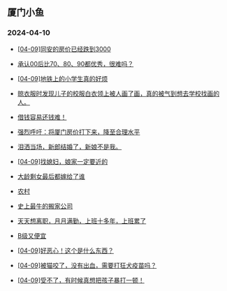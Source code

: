 ## 厦门小鱼 
### 2024-04-10

+ [[04-09]同安的房价已经跌到3000](http://bbs.xmfish.com/read-htm-tid-18172858.html)

+ [承认00后比70、80、90都优秀，很难吗？](http://bbs.xmfish.com/read-htm-tid-18172755.html)

+ [[04-09]地铁上的小学生真的好烦](http://bbs.xmfish.com/read-htm-tid-18172796.html)

+ [晾衣服时发现儿子的校服白衣领上被人画了画，真的被气到想去学校找画的人。](http://bbs.xmfish.com/read-htm-tid-18172998.html)

+ [借钱容易还钱难！](http://bbs.xmfish.com/read-htm-tid-18172764.html)

+ [强烈呼吁：将厦门房价打下来，降至合理水平](http://bbs.xmfish.com/read-htm-tid-18172795.html)

+ [泪洒当场，新郎结婚了，新娘不是我。](http://bbs.xmfish.com/read-htm-tid-18173033.html)

+ [[04-09]找媳妇，娘家一定要近的](http://bbs.xmfish.com/read-htm-tid-18172928.html)

+ [大龄剩女最后都嫁给了谁](http://bbs.xmfish.com/read-htm-tid-18172916.html)

+ [农村](http://bbs.xmfish.com/read-htm-tid-18172891.html)

+ [史上最牛的搬家公司](http://bbs.xmfish.com/read-htm-tid-18172967.html)

+ [天天想离职，月月满勤，上班十多年，上班累了](http://bbs.xmfish.com/read-htm-tid-18173054.html)

+ [B级又便宜](http://bbs.xmfish.com/read-htm-tid-18172992.html)

+ [[04-09]好恶心！这个是什么东西？](http://bbs.xmfish.com/read-htm-tid-18173112.html)

+ [[04-09]被猫咬了，没有出血，需要打狂犬疫苗吗？](http://bbs.xmfish.com/read-htm-tid-18173078.html)

+ [[04-09]受不了，有时候真想把孩子暴打一顿！](http://bbs.xmfish.com/read-htm-tid-18172946.html)


